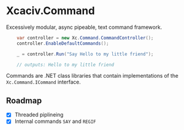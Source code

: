 # Xcaciv.Command

Excessively modular, async pipeable, text command framework.

```csharp
    var controller = new Xc.Command.CommandController();
    controller.EnableDefaultCommands();

    _ = controller.Run("Say Hello to my little friend");

    // outputs: Hello to my little friend
```

Commands are .NET class libraries that contain implementations of the `Xc.Command.ICommand` interface.

## Roadmap

- [X] Threaded piplineing
- [X] Internal commands `SAY` and `REGIF`
